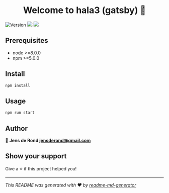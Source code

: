 <h1 align="center">Welcome to hala3 (gatsby) 👋</h1>
<p>
  <img alt="Version" src="https://img.shields.io/badge/version-2.0.0-blue.svg?cacheSeconds=2592000" />
  <img src="https://img.shields.io/badge/node-%3E%3D8.0.0-blue.svg" />
  <img src="https://img.shields.io/badge/npm-%3E%3D5.0.0-blue.svg" />
</p>

## Prerequisites

- node >=8.0.0
- npm >=5.0.0

## Install

```sh
npm install
```

## Usage

```sh
npm run start
```

## Author

👤 **Jens de Rond <jensderond@gmail.com>**


## Show your support

Give a ⭐️ if this project helped you!

***
_This README was generated with ❤️ by [readme-md-generator](https://github.com/kefranabg/readme-md-generator)_

